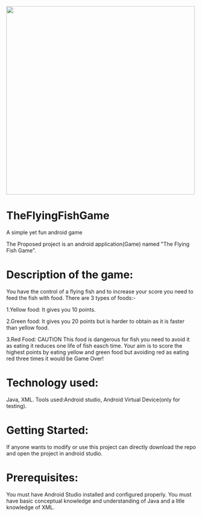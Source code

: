 <img src="https://user-images.githubusercontent.com/47691119/89095009-5bd7d900-d3e7-11ea-8cf2-bf13db2c2e38.jpg" width="500" height="500">

# TheFlyingFishGame
A simple yet fun android game

The Proposed project is an android application(Game) named "The Flying Fish Game".

# Description of the game:
You have the control of a flying fish and to increase your score you need to feed the fish with food. There are 3 types of foods:-

1.Yellow food: It gives you 10 points.

2.Green food: It gives you 20 points but is harder to obtain as it is faster than yellow food.

3.Red Food: CAUTION This food is dangerous for fish you need to avoid it as eating it reduces one life of fish easch time. Your aim is to score the highest points by eating yellow and green food but avoiding red as eating red three times it would be Game Over!

# Technology used:
Java, XML. Tools used:Android studio, Android Virtual Device(only for testing).

# Getting Started:
If anyone wants to modify or use this project can directly download the repo and open the project in android studio.

# Prerequisites:
You must have Android Studio installed and configured properly. You must have basic conceptual knowledge and understanding of Java and a litle knowledge of XML.
